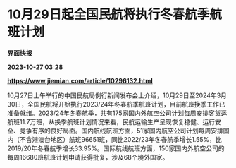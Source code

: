 # 10月29日起全国民航将执行冬春航季航班计划
**界面快报**

**2023-10-27 03:28**

**https://www.jiemian.com/article/10296132.html**

10月27日上午举行的中国民航局例行新闻发布会上介绍，10月29日至2024年3月30日，全国民航将开始执行2023/24年冬春航季航班计划，目前航班换季工作已准备就绪。2023/24年冬春航季，共有175家国内外航空公司计划每周安排客货运航班11.7万班，从换季航班计划情况来看，民航运输生产呈现恢复稳健、运行安全、竞争有序的良好局面。国内航线航班方面，51家国内航空公司计划每周安排国内（不含港澳台地区）航班96651班，同比2022/23年冬春航季增长1.55%，比2019/20年冬春航季增长33.95%。国际航线航班方面，150家国内外航空公司的每周16680班航班计划申请获得批复，涉及68个境外国家。